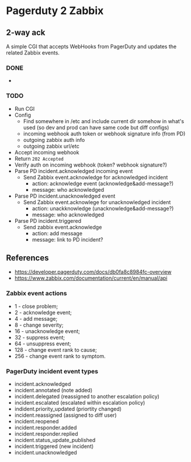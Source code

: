 # Pagerduty 2 Zabbix

## 2-way ack

A simple CGI that accepts WebHooks from PagerDuty and updates the related Zabbix events.

### DONE

-

### TODO

- Run CGI
- Config
  - Find somewhere in /etc and include current dir somehow in what's used
    (so dev and prod can have same code but diff configs)
  - incoming webhook auth token or webhook signature info (from PD)
  - outgoing zabbix auth info
  - outgoing zabbix url/etc
- Accept incoming webhook
- Return `202 Accepted`
- Verify auth on incoming webhook (token? webhook signature?)
- Parse PD incident.acknowledged incoming event
  - Send Zabbix event.acknowledge for acknowledged incident
    - action: acknowledge event (acknowledge&add-message?)
    - message: who acknowledged
- Parse PD incident.unacknowledged event
  - Send Zabbix event.acknowlege for unacknowledged incident
    - action: unackknowledge (unacknowledge&add-message?)
    - message: who acknowledged
- Parse PD incident.triggered
  - Send zabbix event.acknowledge
    - action: add message
    - message: link to PD incident?

## References

- <https://developer.pagerduty.com/docs/db0fa8c8984fc-overview>
- <https://www.zabbix.com/documentation/current/en/manual/api>

### Zabbix event actions

- 1 - close problem;
- 2 - acknowledge event;
- 4 - add message;
- 8 - change severity;
- 16 - unacknowledge event;
- 32 - suppress event;
- 64 - unsuppress event;
- 128 - change event rank to cause;
- 256 - change event rank to symptom.

### PagerDuty incident event types

- incident.acknowledged
- incident.annotated (note added)
- incident.delegated (reassigned to another escalation policy)
- incident.escalated (escalated within escalation policy)
- indident.priority_updated (priortity changed)
- incident.reassigned (assigned to diff user)
- incident.reopened
- incident.responder.added
- incident.responder.replied
- incident.status_update_published
- incident.triggered (new incident)
- incident.unacknowledged
